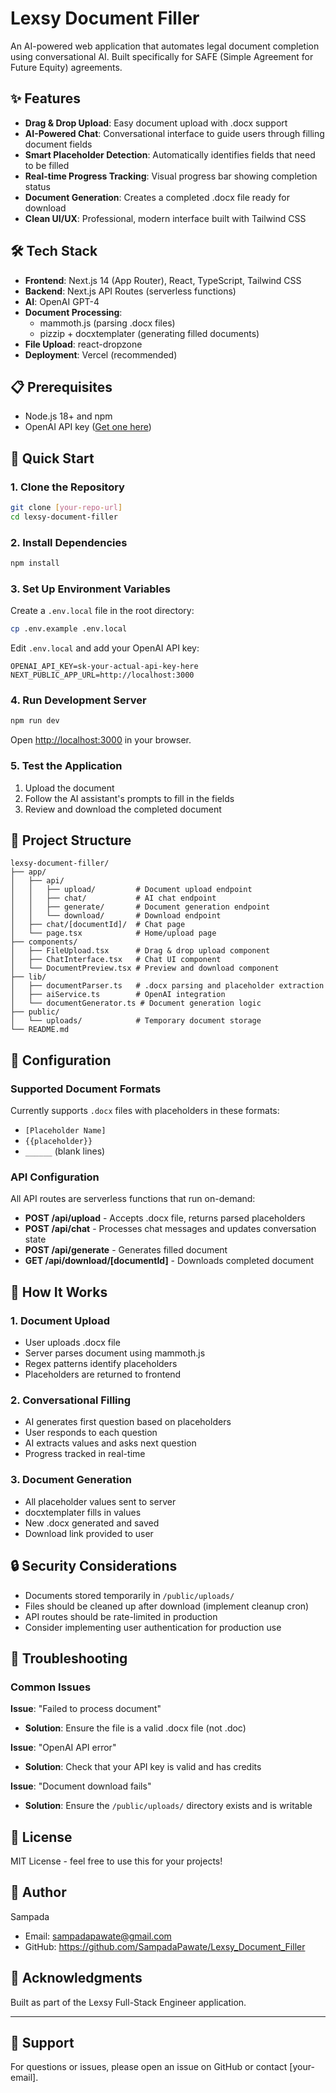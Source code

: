 # Lexsy Document Filler

An AI-powered web application that automates legal document completion using conversational AI. Built specifically for SAFE (Simple Agreement for Future Equity) agreements.

## ✨ Features

- **Drag & Drop Upload**: Easy document upload with .docx support
- **AI-Powered Chat**: Conversational interface to guide users through filling document fields
- **Smart Placeholder Detection**: Automatically identifies fields that need to be filled
- **Real-time Progress Tracking**: Visual progress bar showing completion status
- **Document Generation**: Creates a completed .docx file ready for download
- **Clean UI/UX**: Professional, modern interface built with Tailwind CSS

## 🛠️ Tech Stack

- **Frontend**: Next.js 14 (App Router), React, TypeScript, Tailwind CSS
- **Backend**: Next.js API Routes (serverless functions)
- **AI**: OpenAI GPT-4
- **Document Processing**: 
  - mammoth.js (parsing .docx files)
  - pizzip + docxtemplater (generating filled documents)
- **File Upload**: react-dropzone
- **Deployment**: Vercel (recommended)

## 📋 Prerequisites

- Node.js 18+ and npm
- OpenAI API key ([Get one here](https://platform.openai.com/api-keys))

## 🏃 Quick Start

### 1. Clone the Repository

```bash
git clone [your-repo-url]
cd lexsy-document-filler
```

### 2. Install Dependencies

```bash
npm install
```

### 3. Set Up Environment Variables

Create a `.env.local` file in the root directory:

```bash
cp .env.example .env.local
```

Edit `.env.local` and add your OpenAI API key:

```env
OPENAI_API_KEY=sk-your-actual-api-key-here
NEXT_PUBLIC_APP_URL=http://localhost:3000
```

### 4. Run Development Server

```bash
npm run dev
```

Open [http://localhost:3000](http://localhost:3000) in your browser.

### 5. Test the Application

1. Upload the  document
2. Follow the AI assistant's prompts to fill in the fields
3. Review and download the completed document

## 📁 Project Structure

```
lexsy-document-filler/
├── app/
│   ├── api/
│   │   ├── upload/         # Document upload endpoint
│   │   ├── chat/           # AI chat endpoint
│   │   ├── generate/       # Document generation endpoint
│   │   └── download/       # Download endpoint
│   ├── chat/[documentId]/  # Chat page
│   └── page.tsx            # Home/upload page
├── components/
│   ├── FileUpload.tsx      # Drag & drop upload component
│   ├── ChatInterface.tsx   # Chat UI component
│   └── DocumentPreview.tsx # Preview and download component
├── lib/
│   ├── documentParser.ts   # .docx parsing and placeholder extraction
│   ├── aiService.ts        # OpenAI integration
│   └── documentGenerator.ts # Document generation logic
├── public/
│   └── uploads/            # Temporary document storage
└── README.md
```


## 🔧 Configuration

### Supported Document Formats

Currently supports `.docx` files with placeholders in these formats:
- `[Placeholder Name]`
- `{{placeholder}}`
- `______` (blank lines)

### API Configuration

All API routes are serverless functions that run on-demand:

- **POST /api/upload** - Accepts .docx file, returns parsed placeholders
- **POST /api/chat** - Processes chat messages and updates conversation state
- **POST /api/generate** - Generates filled document
- **GET /api/download/[documentId]** - Downloads completed document

## 📝 How It Works

### 1. Document Upload
- User uploads .docx file
- Server parses document using mammoth.js
- Regex patterns identify placeholders
- Placeholders are returned to frontend

### 2. Conversational Filling
- AI generates first question based on placeholders
- User responds to each question
- AI extracts values and asks next question
- Progress tracked in real-time

### 3. Document Generation
- All placeholder values sent to server
- docxtemplater fills in values
- New .docx generated and saved
- Download link provided to user

## 🔒 Security Considerations

- Documents stored temporarily in `/public/uploads/`
- Files should be cleaned up after download (implement cleanup cron)
- API routes should be rate-limited in production
- Consider implementing user authentication for production use

## 🐛 Troubleshooting

### Common Issues

**Issue**: "Failed to process document"
- **Solution**: Ensure the file is a valid .docx file (not .doc)

**Issue**: "OpenAI API error"
- **Solution**: Check that your API key is valid and has credits

**Issue**: "Document download fails"
- **Solution**: Ensure the `/public/uploads/` directory exists and is writable

## 📄 License

MIT License - feel free to use this for your projects!

## 👤 Author

Sampada
- Email: sampadapawate@gmail.com
- GitHub: https://github.com/SampadaPawate/Lexsy_Document_Filler

## 🙏 Acknowledgments

Built as part of the Lexsy Full-Stack Engineer application.

---

## 📧 Support

For questions or issues, please open an issue on GitHub or contact [your-email].
